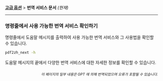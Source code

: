 [**고급 옵션**](./introduction.md) > **번역 서비스 문서** _(현재)_

---

### 명령줄에서 사용 가능한 번역 서비스 확인하기

명령줄에서 도움말 메시지를 출력하여 사용 가능한 번역 서비스와 그 사용법을 확인할 수 있습니다.

```bash
pdf2zh_next -h
```

도움말 메시지의 끝에서 다양한 번역 서비스에 대한 자세한 정보를 확인할 수 있습니다.

<div align="right"> 
<h6><small>이 페이지의 일부 내용은 GPT 에 의해 번역되었으며 오류가 포함될 수 있습니다.</small></h6>